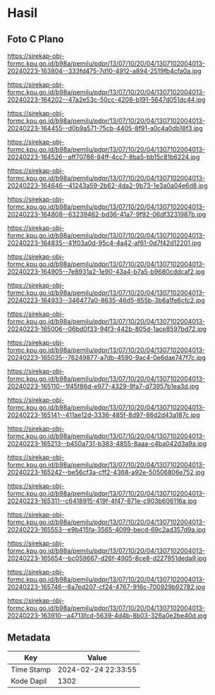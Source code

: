 # Hasil

## Foto C Plano

https://sirekap-obj-formc.kpu.go.id/b98a/pemilu/pdpr/13/07/10/20/04/1307102004013-20240223-163804--333fd475-7d10-4912-a894-2519fb4cfa0a.jpg

https://sirekap-obj-formc.kpu.go.id/b98a/pemilu/pdpr/13/07/10/20/04/1307102004013-20240223-164202--47a2e53c-50cc-4208-b191-5647d051dc44.jpg

https://sirekap-obj-formc.kpu.go.id/b98a/pemilu/pdpr/13/07/10/20/04/1307102004013-20240223-164455--d0b9a571-75cb-4405-8f91-a0c4a0db18f3.jpg

https://sirekap-obj-formc.kpu.go.id/b98a/pemilu/pdpr/13/07/10/20/04/1307102004013-20240223-164526--aff70786-84ff-4cc7-8ba5-bb15c81b6224.jpg

https://sirekap-obj-formc.kpu.go.id/b98a/pemilu/pdpr/13/07/10/20/04/1307102004013-20240223-164646--41243a59-2b62-4da2-9b73-1e3a0a04e6d8.jpg

https://sirekap-obj-formc.kpu.go.id/b98a/pemilu/pdpr/13/07/10/20/04/1307102004013-20240223-164808--63239462-bd36-41a7-9f92-06df3231987b.jpg

https://sirekap-obj-formc.kpu.go.id/b98a/pemilu/pdpr/13/07/10/20/04/1307102004013-20240223-164835--41f03a0d-95c4-4a42-af61-0d7f42d12201.jpg

https://sirekap-obj-formc.kpu.go.id/b98a/pemilu/pdpr/13/07/10/20/04/1307102004013-20240223-164905--7e8931a2-1e90-43a4-b7a5-b9680cddcaf2.jpg

https://sirekap-obj-formc.kpu.go.id/b98a/pemilu/pdpr/13/07/10/20/04/1307102004013-20240223-164933--346477a0-8635-46d5-855b-3b6a1fe6cfc2.jpg

https://sirekap-obj-formc.kpu.go.id/b98a/pemilu/pdpr/13/07/10/20/04/1307102004013-20240223-165006--06bd0f33-94f3-442b-805d-1ace8597bd72.jpg

https://sirekap-obj-formc.kpu.go.id/b98a/pemilu/pdpr/13/07/10/20/04/1307102004013-20240223-165035--76249877-a7db-4590-9ac4-0e6dae747f7c.jpg

https://sirekap-obj-formc.kpu.go.id/b98a/pemilu/pdpr/13/07/10/20/04/1307102004013-20240223-165110--1f45f86d-e977-4329-9fa7-d73957b1ea3d.jpg

https://sirekap-obj-formc.kpu.go.id/b98a/pemilu/pdpr/13/07/10/20/04/1307102004013-20240223-165141--411ae12d-3336-485f-8d97-86d2d43a187c.jpg

https://sirekap-obj-formc.kpu.go.id/b98a/pemilu/pdpr/13/07/10/20/04/1307102004013-20240223-165213--b450a731-b383-4855-8aaa-c4ba042d3a9a.jpg

https://sirekap-obj-formc.kpu.go.id/b98a/pemilu/pdpr/13/07/10/20/04/1307102004013-20240223-165242--be56cf3a-cff2-4368-a92e-50506806e752.jpg

https://sirekap-obj-formc.kpu.go.id/b98a/pemilu/pdpr/13/07/10/20/04/1307102004013-20240223-165311--c6418915-419f-4f47-871e-c903b606116a.jpg

https://sirekap-obj-formc.kpu.go.id/b98a/pemilu/pdpr/13/07/10/20/04/1307102004013-20240223-165553--e9b415fa-3565-4099-becd-69c2ad357d9a.jpg

https://sirekap-obj-formc.kpu.go.id/b98a/pemilu/pdpr/13/07/10/20/04/1307102004013-20240223-165654--bc059667-d26f-4905-8ce8-d227951deda9.jpg

https://sirekap-obj-formc.kpu.go.id/b98a/pemilu/pdpr/13/07/10/20/04/1307102004013-20240223-165746--8a7ed207-cf24-4767-916c-700929b92782.jpg

https://sirekap-obj-formc.kpu.go.id/b98a/pemilu/pdpr/13/07/10/20/04/1307102004013-20240223-163910--a4713fcd-5639-4d4b-8b03-326a0e2be40d.jpg


## Metadata

| Key        | Value               |
| ---------- | ------------------- |
| Time Stamp | 2024-02-24 22:33:55 |
| Kode Dapil | 1302                |




